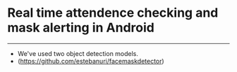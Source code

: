 
# Real time attendence checking and mask alerting in Android 
-----------------------------------------

 - We've used two object detection models. 
 - (https://github.com/estebanuri/facemaskdetector)
 

 

